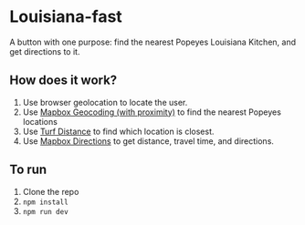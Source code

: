 # Louisiana-fast
A button with one purpose: find the nearest Popeyes Louisiana Kitchen, and get directions to it.

## How does it work?
1. Use browser geolocation to locate the user.
2. Use [Mapbox Geocoding (with proximity)](https://www.mapbox.com/api-documentation/#geocoding) to find the nearest Popeyes locations
3. Use [Turf Distance](https://github.com/Turfjs/turf/tree/master/packages/turf-distance) to find which location is closest.
4. Use [Mapbox Directions](https://www.mapbox.com/api-documentation/#directions) to get distance, travel time, and directions.

## To run
1. Clone the repo
2. `npm install`
3. `npm run dev`


